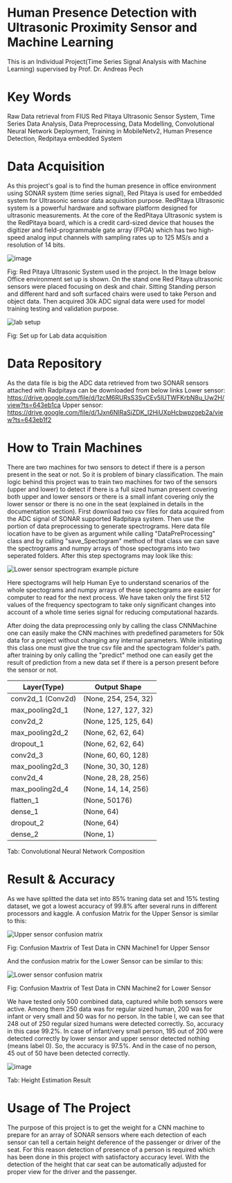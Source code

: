 # Human Presence Detection with Ultrasonic Proximity Sensor and Machine Learning
This is an Individual Project(Time Series Signal Analysis with Machine Learning) supervised by Prof. Dr. Andreas Pech
# Key Words
Raw Data retrieval from FIUS Red Pitaya Ultrasonic Sensor System, Time Series Data Analysis, Data Preprocessing, Data Modelling, Convolutional Neural Network Deployment, Training in MobileNetv2, Human Presence Detection, Redpitaya embedded System

# Data Acquisition
As this project's goal is to find the human presence in office environment using SONAR system (time series signal), Red Pitaya is used for embedded system for Ultrasonic sensor data acquisition purpose. RedPitaya Ultrasonic system is a powerful hardware and software platform designed for ultrasonic measurements. At the core of the RedPitaya Ultrasonic system is the RedPitaya board, which is a credit card-sized device that houses the digitizer and field-programmable gate array (FPGA) which has two high-speed analog input channels with sampling rates up to 125 MS/s and a resolution of 14 bits.

![image](https://github.com/ShafaitAzam/Deep-Learning-Project-1/assets/59325753/f236aa41-4d69-4b4d-9a7a-1193ad0dfe7b)

Fig: Red Pitaya Ultrasonic System used in the project.
In the Image below Office environment set up is shown. On the stand one Red Pitaya ultrasonic sensors were placed focusing on desk and chair. Sitting Standing person and different hard and soft surfaced chairs were used to take Person and object data. Then acquired 30k ADC signal data were used for model training testing and validation purpose.

![lab setup](https://github.com/javedcoding/Person-Detection-Using-SONOR-Signal-and-MobileNetV2/assets/59325753/b9402131-3116-4467-9945-25e2c05045e2)

Fig: Set up for Lab data acquisition

# Data Repository
As the data file is big the ADC data retrieved from two SONAR sensors attached with Radpitaya can be downloaded from below links
Lower sensor: https://drive.google.com/file/d/1zcM6RURsS3SvCEv5lUTWFKrbN8u_Uw2H/view?ts=643eb1ca
Upper sensor: https://drive.google.com/file/d/1Jxn6NIRaSjZDK_I2HiUXpHcbwpzgeb2a/view?ts=643eb1f2

# How to Train Machines
There are two machines for two sensors to detect if there is a person present in the seat or not. So it is problem of binary classification. The main logic behind this project was to train two machines for two of the sensors (upper and lower) to detect if there is a full sized human present covering both upper and lower sensors or there is a small infant covering only the lower sensor or there is no one in the seat (explained in details in the documentation section).
First download two csv files for data acquired from the ADC signal of SONAR supported Radpitaya system. Then use the portion of data preprocessing to generate spectrograms. Here data file location have to be given as argument while calling "DataPreProcessing" class and by calling "save_Spectogram" method of that class we can save the spectrograms and numpy arrays of those spectograms into two seperated folders. After this step spectograms may look like this:

![Lower sensor spectrogram example picture](https://user-images.githubusercontent.com/59325753/234520045-3151bfe1-d1aa-4644-9209-117b812f83c7.jpg)

Here spectograms will help Human Eye to understand scenarios of the whole spectograms and numpy arrays of these spectograms are easier for computer to read for the next process. We have taken only the first 512 values of the frequency spectogram to take only significant changes into account of a whole time series signal for reducing computational hazards.


After doing the data preprocessing only by calling the class CNNMachine one can easily make the CNN machines with predefined parameters for 50k data for a project without changing any internal parameters. While initiating this class one must give the true csv file and the spectogram folder's path. after training by only calling the "predict" method one can easily get the result of prediction from a new data set if there is a person present before the sensor or not.

| Layer(Type)       | Output Shape |
|------------------------|----------------------|
| conv2d_1 (Conv2d)      | (None, 254, 254, 32) |
| max_pooling2d_1        | (None, 127, 127, 32) |
| conv2d_2               | (None, 125, 125, 64) |
| max_pooling2d_2        | (None, 62, 62, 64)   |
| dropout_1              | (None, 62, 62, 64)   |
| conv2d_3               | (None, 60, 60, 128)  |
| max_pooling2d_3        | (None, 30, 30, 128)  |
| conv2d_4               | (None, 28, 28, 256)  |
| max_pooling2d_4        | (None, 14, 14, 256)  |
| flatten_1              | (None, 50176)        |
| dense_1                | (None, 64)           |
| dropout_2              | (None, 64)           |
| dense_2                | (None, 1)            |

Tab: Convolutional Neural Network Composition

# Result & Accuracy
As we have splitted the data set into 85% traning data set and 15% testing dataset, we got a lowest accuracy of 99.8% after several runs in different processors and kaggle. 
A confusion Matrix for the Upper Sensor is similar to this:

![Upper sensor confusion matrix](https://user-images.githubusercontent.com/59325753/234520566-049dc48b-f000-477f-a9dc-85d2eb3a32fe.jpg)

Fig: Confusion Maxtrix of Test Data in CNN Machine1 for Upper Sensor

And the confusion matrix for the Lower Sensor can be similar to this:

![Lower sensor confusion matrix](https://user-images.githubusercontent.com/59325753/234520470-f8ebe1f7-5677-4653-92e9-7bebeb34bc7e.jpg)

Fig: Confusion Maxtrix of Test Data in CNN Machine2 for Lower Sensor

We have tested only 500 combined data, captured while both sensors were active. Among them 250 data was for regular sized human, 200 was for infant or very small and 50 was for no person. In the table I, we can see that 248 out of 250 regular sized humans were detected correctly. So, accuracy in this case 99.2%. In case of infant/very small person, 195 out of 200 were detected correctly by lower sensor and upper sensor detected nothing (means label 0). So, the accuracy is 97.5%. And in the case of no person, 45 out of 50 have been detected correctly.

![image](https://github.com/ShafaitAzam/Deep-Learning-Project-1/assets/59325753/f49f7b57-c2fd-4ea5-b6eb-776d8353d4ee)

Tab: Height Estimation Result

# Usage of The Project 
The purpose of this project is to get the weight for a CNN machine to prepare for an array of SONAR sensors where each detection of each sensor can tell a certain height deference of the passenger or driver of the seat. For this reason detection of presence of a person is required which has been done in this project with satisfactory accuracy level. With the detection of the height that car seat can be automatically adjusted for proper view for the driver and the passenger.     
